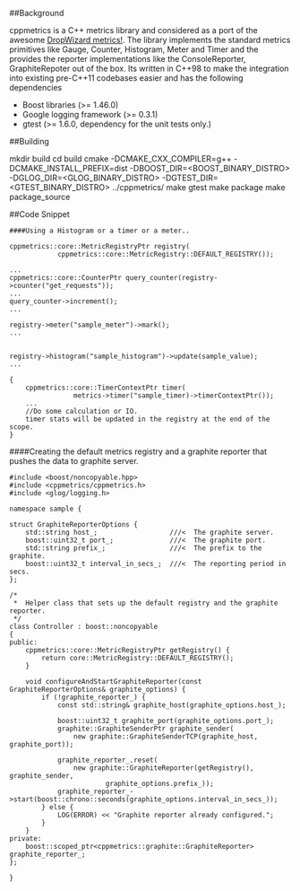 ##Background

cppmetrics is a C++ metrics library and considered as a port of the awesome [DropWizard metrics!](https://dropwizard.github.io/metrics/3.1.0/).
The library implements the standard metrics primitives like Gauge, Counter, Histogram, Meter and Timer and the provides the reporter
implementations like the ConsoleReporter, GraphiteRepoter out of the box.
Its written in C++98 to make the integration into existing pre-C++11 codebases easier and has the following dependencies

- Boost libraries (>= 1.46.0)
- Google logging framework (>= 0.3.1)
- gtest (>= 1.6.0, dependency for the unit tests only.)

##Building

mkdir build
cd build
cmake -DCMAKE_CXX_COMPILER=g++ -DCMAKE_INSTALL_PREFIX=dist -DBOOST_DIR=<BOOST_BINARY_DISTRO> -DGLOG_DIR=<GLOG_BINARY_DISTRO> -DGTEST_DIR=<GTEST_BINARY_DISTRO> ../cppmetrics/
make gtest
make package
make package_source

##Code Snippet

```
####Using a Histogram or a timer or a meter..

cppmetrics::core::MetricRegistryPtr registry(
            cppmetrics::core::MetricRegistry::DEFAULT_REGISTRY());

...
cppmetrics::core::CounterPtr query_counter(registry->counter("get_requests"));
...
query_counter->increment();
...

registry->meter("sample_meter")->mark();
...


registry->histogram("sample_histogram")->update(sample_value);
...

{
    cppmetrics::core::TimerContextPtr timer(
                metrics->timer("sample_timer)->timerContextPtr());
    ...
    //Do some calculation or IO.
    timer stats will be updated in the registry at the end of the scope.                
}
```

####Creating the default metrics registry and a graphite reporter that pushes the data to graphite server.

```
#include <boost/noncopyable.hpp>
#include <cppmetrics/cppmetrics.h>
#include <glog/logging.h>

namespace sample {

struct GraphiteReporterOptions {
    std::string host_;                  ///<  The graphite server.
    boost::uint32_t port_;              ///<  The graphite port.
    std::string prefix_;                ///<  The prefix to the graphite.
    boost::uint32_t interval_in_secs_;  ///<  The reporting period in secs.
};

/*
 *  Helper class that sets up the default registry and the graphite reporter.
 */
class Controller : boost::noncopyable
{
public:
    cppmetrics::core::MetricRegistryPtr getRegistry() {
        return core::MetricRegistry::DEFAULT_REGISTRY();
    }
    
    void configureAndStartGraphiteReporter(const GraphiteReporterOptions& graphite_options) {
        if (!graphite_reporter_) {
            const std::string& graphite_host(graphite_options.host_);

            boost::uint32_t graphite_port(graphite_options.port_);
            graphite::GraphiteSenderPtr graphite_sender(
                new graphite::GraphiteSenderTCP(graphite_host, graphite_port));

            graphite_reporter_.reset(
                new graphite::GraphiteReporter(getRegistry(), graphite_sender,
                        graphite_options.prefix_));
            graphite_reporter_->start(boost::chrono::seconds(graphite_options.interval_in_secs_));
        } else {
            LOG(ERROR) << "Graphite reporter already configured.";
        }
    }
private:
    boost::scoped_ptr<cppmetrics::graphite::GraphiteReporter> graphite_reporter_;
};

}
```


